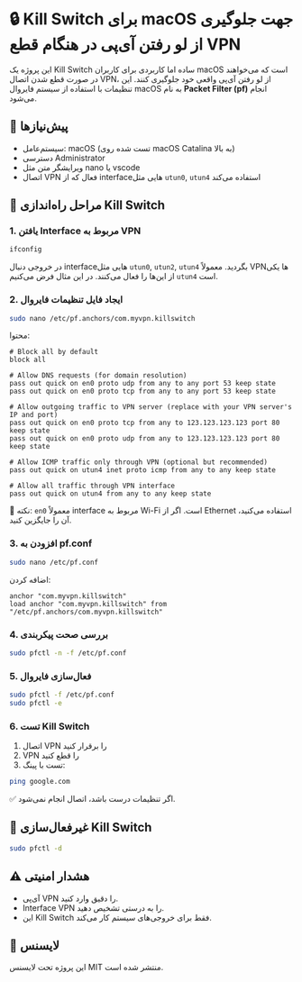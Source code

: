 
# 🔒 Kill Switch برای macOS جهت جلوگیری از لو رفتن آی‌پی در هنگام قطع VPN

این پروژه یک Kill Switch ساده اما کاربردی برای کاربران macOS است که می‌خواهند در صورت قطع شدن اتصال VPN، از لو رفتن آی‌پی واقعی خود جلوگیری کنند. این تنظیمات با استفاده از سیستم فایروال macOS به نام **Packet Filter (pf)** انجام می‌شود.

## 📌 پیش‌نیازها

- سیستم‌عامل: macOS (تست شده روی macOS Catalina به بالا)
- دسترسی Administrator
- ویرایشگر متن مثل nano یا vscode
- اتصال VPN فعال که از interfaceهایی مثل `utun0`, `utun4` استفاده می‌کند

## 🧰 مراحل راه‌اندازی Kill Switch

### 1. یافتن Interface مربوط به VPN

```bash
ifconfig
```

در خروجی دنبال interfaceهایی مثل `utun0`, `utun2`, `utun4` بگردید. معمولاً VPNها یکی از این‌ها را فعال می‌کنند. در این مثال فرض می‌کنیم `utun4` است.

### 2. ایجاد فایل تنظیمات فایروال

```bash
sudo nano /etc/pf.anchors/com.myvpn.killswitch
```

محتوا:

```pf
# Block all by default
block all

# Allow DNS requests (for domain resolution)
pass out quick on en0 proto udp from any to any port 53 keep state
pass out quick on en0 proto tcp from any to any port 53 keep state

# Allow outgoing traffic to VPN server (replace with your VPN server's IP and port)
pass out quick on en0 proto tcp from any to 123.123.123.123 port 80 keep state
pass out quick on en0 proto udp from any to 123.123.123.123 port 80 keep state

# Allow ICMP traffic only through VPN (optional but recommended)
pass out quick on utun4 inet proto icmp from any to any keep state

# Allow all traffic through VPN interface
pass out quick on utun4 from any to any keep state
```

🔁 نکته: `en0` معمولاً interface مربوط به Wi-Fi است. اگر از Ethernet استفاده می‌کنید، آن را جایگزین کنید.

### 3. افزودن به pf.conf

```bash
sudo nano /etc/pf.conf
```

اضافه کردن:

```pf
anchor "com.myvpn.killswitch"
load anchor "com.myvpn.killswitch" from "/etc/pf.anchors/com.myvpn.killswitch"
```

### 4. بررسی صحت پیکربندی

```bash
sudo pfctl -n -f /etc/pf.conf
```

### 5. فعال‌سازی فایروال

```bash
sudo pfctl -f /etc/pf.conf
sudo pfctl -e
```

### 6. تست Kill Switch

1. اتصال VPN را برقرار کنید
2. VPN را قطع کنید
3. تست با پینگ:

```bash
ping google.com
```

✅ اگر تنظیمات درست باشد، اتصال انجام نمی‌شود.

## 🚫 غیرفعال‌سازی Kill Switch

```bash
sudo pfctl -d
```

## ⚠️ هشدار امنیتی

- آی‌پی VPN را دقیق وارد کنید.
- Interface VPN را به درستی تشخیص دهید.
- این Kill Switch فقط برای خروجی‌های سیستم کار می‌کند.

## 📄 لایسنس

این پروژه تحت لایسنس MIT منتشر شده است.
